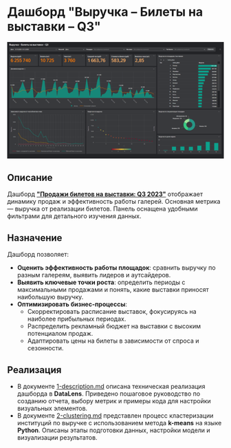 # Дашборд "Выручка – Билеты на выставки – Q3"
![Дашборд](images/dash.png)

## Описание
Дашборд **["Продажи билетов на выставки: Q3 2023"](https://datalens.yandex/g9h5s1o94olc2)** отображает динамику продаж и эффективность работы галерей. Основная метрика — выручка от реализации билетов. Панель оснащена удобными фильтрами для детального изучения данных.

## Назначение
Дашборд позволяет:
- **Оценить эффективность работы площадок**: сравнить выручку по разным галереям, выявить лидеров и аутсайдеров.
- **Выявить ключевые точки роста**: определить периоды с максимальными продажами и понять, какие выставки приносят наибольшую выручку.
- **Оптимизировать бизнес-процессы**:
  - Скорректировать расписание выставок, фокусируясь на наиболее прибыльных периодах.
  - Распределить рекламный бюджет на выставки с высоким потенциалом продаж.
  - Адаптировать цены на билеты в зависимости от спроса и сезонности.

## Реализация
- В документе [1-description.md](1-description.md) описана техническая реализация дашборда в **DataLens**. Приведено пошаговое руководство по созданию отчета, выбору метрик и примеры кода для настройки визуальных элементов.
- В документе [2-clustering.md](2-clustering.md) представлен процесс кластеризации институций по выручке с использованием метода **k-means** на языке **Python**. Описаны этапы подготовки данных, настройки модели и визуализации результатов.